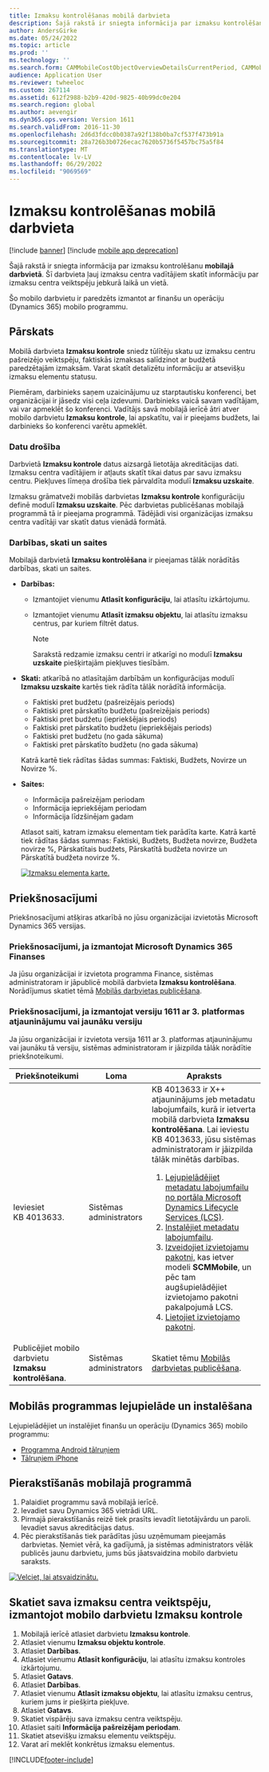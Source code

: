 ```yaml
---
title: Izmaksu kontrolēšanas mobilā darbvieta
description: Šajā rakstā ir sniegta informācija par izmaksu kontrolēšanu mobilajā darbvietā. Šī darbvieta ļauj izmaksu centra vadītājiem skatīt informāciju par izmaksu centra veiktspēju jebkurā laikā un vietā.
author: AndersGirke
ms.date: 05/24/2022
ms.topic: article
ms.prod: ''
ms.technology: ''
ms.search.form: CAMMobileCostObjectOverviewDetailsCurrentPeriod, CAMMobileCostObjectList, CAMMobileCostObjectOverviewDetailsPreviousPeriod, CAMMobileCostObjectOverview, CAMMobileCostObjectOverviewDetailsYearToDate, CAMMobileCostControlWorkspaceConfiguration
audience: Application User
ms.reviewer: twheeloc
ms.custom: 267114
ms.assetid: 612f2988-b2b9-420d-9825-40b99dc0e204
ms.search.region: global
ms.author: aevengir
ms.dyn365.ops.version: Version 1611
ms.search.validFrom: 2016-11-30
ms.openlocfilehash: 2d6d3fdcc0b0387a92f138b0ba7cf537f473b91a
ms.sourcegitcommit: 28a726b3b0726ecac7620b5736f5457bc75a5f84
ms.translationtype: MT
ms.contentlocale: lv-LV
ms.lasthandoff: 06/29/2022
ms.locfileid: "9069569"
---
```

# <a name="cost-controlling-mobile-workspace"></a>Izmaksu kontrolēšanas mobilā darbvieta

[!include [banner](../includes/banner.md)]
[!include [mobile app deprecation](../../fin-ops-core/dev-itpro/includes/mobile-app-deprecation-banner.md)]

Šajā rakstā ir sniegta informācija par izmaksu kontrolēšanu **mobilajā darbvietā**. Šī darbvieta ļauj izmaksu centra vadītājiem skatīt informāciju par izmaksu centra veiktspēju jebkurā laikā un vietā.

Šo mobilo darbvietu ir paredzēts izmantot ar finanšu un operāciju (Dynamics 365) mobilo programmu.

## <a name="overview"></a>Pārskats
Mobilā darbvieta **Izmaksu kontrole** sniedz tūlītēju skatu uz izmaksu centru pašreizējo veiktspēju, faktiskās izmaksas salīdzinot ar budžetā paredzētajām izmaksām. Varat skatīt detalizētu informāciju ar atsevišķu izmaksu elementu statusu.

Piemēram, darbinieks saņem uzaicinājumu uz starptautisku konferenci, bet organizācijai ir jāsedz visi ceļa izdevumi. Darbinieks vaicā savam vadītājam, vai var apmeklēt šo konferenci. Vadītājs savā mobilajā ierīcē ātri atver mobilo darbvietu **Izmaksu kontrole**, lai apskatītu, vai ir pieejams budžets, lai darbinieks šo konferenci varētu apmeklēt.

### <a name="data-security"></a>Datu drošība
Darbvietā **Izmaksu kontrole** datus aizsargā lietotāja akreditācijas dati. Izmaksu centra vadītājiem ir atļauts skatīt tikai datus par savu izmaksu centru. Piekļuves līmeņa drošība tiek pārvaldīta modulī **Izmaksu uzskaite**.

Izmaksu grāmatveži mobilās darbvietas **Izmaksu kontrole** konfigurāciju definē modulī **Izmaksu uzskaite**. Pēc darbvietas publicēšanas mobilajā programmā tā ir pieejama programmā. Tādējādi visi organizācijas izmaksu centra vadītāji var skatīt datus vienādā formātā.

### <a name="actions-views-and-links"></a>Darbības, skati un saites
Mobilajā darbvietā **Izmaksu kontrolēšana** ir pieejamas tālāk norādītās darbības, skati un saites.

-   **Darbības:**

    -   Izmantojiet vienumu **Atlasīt konfigurāciju**, lai atlasītu izkārtojumu.
    -   Izmantojiet vienumu **Atlasīt izmaksu objektu**, lai atlasītu izmaksu centrus, par kuriem filtrēt datus.
    
        > [!NOTE]
        > Sarakstā redzamie izmaksu centri ir atkarīgi no modulī **Izmaksu uzskaite** piešķirtajām piekļuves tiesībām.

-   **Skati:** atkarībā no atlasītajām darbībām un konfigurācijas modulī **Izmaksu uzskaite** kartēs tiek rādīta tālāk norādītā informācija.

    -   Faktiski pret budžetu (pašreizējais periods)
    -   Faktiski pret pārskatīto budžetu (pašreizējais periods)
    -   Faktiski pret budžetu (iepriekšējais periods)
    -   Faktiski pret pārskatīto budžetu (iepriekšējais periods)
    -   Faktiski pret budžetu (no gada sākuma)
    -   Faktiski pret pārskatīto budžetu (no gada sākuma)

    Katrā kartē tiek rādītas šādas summas: Faktiski, Budžets, Novirze un Novirze %.

-   **Saites:**

    -   Informācija pašreizējam periodam
    -   Informācija iepriekšējam periodam
    -   Informācija līdzšinējam gadam

    Atlasot saiti, katram izmaksu elementam tiek parādīta karte. Katrā kartē tiek rādītas šādas summas: Faktiski, Budžets, Budžeta novirze, Budžeta novirze %, Pārskatītais budžets, Pārskatītā budžeta novirze un Pārskatītā budžeta novirze %.
    
    [![Izmaksu elementa karte.](./media/Cost-controlling.png)](./media/Cost-controlling.png)

## <a name="prerequisites"></a>Priekšnosacījumi
Priekšnosacījumi atšķiras atkarībā no jūsu organizācijai izvietotās Microsoft Dynamics 365 versijas.

### <a name="prerequisites-if-you-use-microsoft-dynamics-365-finance"></a>Priekšnosacījumi, ja izmantojat Microsoft Dynamics 365 Finanses
Ja jūsu organizācijai ir izvietota programma Finance, sistēmas administratoram ir jāpublicē mobilā darbvieta **Izmaksu kontrolēšana**. Norādījumus skatiet tēmā [Mobilās darbvietas publicēšana](../../fin-ops-core/dev-itpro/mobile-apps/publish-mobile-workspace.md).

### <a name="prerequisites-if-you-use-version-1611-with-platform-update-3-or-later"></a>Priekšnosacījumi, ja izmantojat versiju 1611 ar 3. platformas atjauninājumu vai jaunāku versiju
Ja jūsu organizācijai ir izvietota versija 1611 ar 3. platformas atjauninājumu vai jaunāku tā versiju, sistēmas administratoram ir jāizpilda tālāk norādītie priekšnoteikumi.

<table>
<thead>
<tr class="header">
<th>Priekšnoteikumi</th>
<th>Loma</th>
<th>Apraksts</th>
</tr>
</thead>
<tbody>
<tr class="odd">
<td>Ieviesiet KB 4013633.</td>
<td>Sistēmas administrators</td>

<td>KB 4013633 ir X++ atjauninājums jeb metadatu labojumfails, kurā ir ietverta mobilā darbvieta <strong>Izmaksu kontrolēšana</strong>. Lai ieviestu KB 4013633, jūsu sistēmas administratoram ir jāizpilda tālāk minētās darbības.
<ol>
<li><a href="/dynamics365/fin-ops-core/dev-itpro/migration-upgrade/download-hotfix-lcs">Lejupielādējiet metadatu labojumfailu no portāla Microsoft Dynamics Lifecycle Services (LCS)</a>.</li>
<li><a href="/dynamics365/fin-ops-core/dev-itpro/migration-upgrade/install-metadata-hotfix-package">Instalējiet metadatu labojumfailu</a>.</li>
<li><a href="/dynamics365/fin-ops-core/dev-itpro/deployment/create-apply-deployable-package">Izveidojiet izvietojamu pakotni,</a> kas ietver modeli <strong>SCMMobile</strong>, un pēc tam augšupielādējiet izvietojamo pakotni pakalpojumā LCS.</li>
<li><a href="/dynamics365/fin-ops-core/dev-itpro/deployment/apply-deployable-package-system">Lietojiet izvietojamo pakotni</a>.</li>

</ol></td>
</tr>
<tr class="even">
<td>Publicējiet mobilo darbvietu <strong>Izmaksu kontrolēšana</strong>.</td>
<td>Sistēmas administrators</td>
<td>Skatiet tēmu <a href="/dynamics365/fin-ops-core/dev-itpro/mobile-apps/publish-mobile-workspace">Mobilās darbvietas publicēšana</a>.</td>
</tr>
</tbody>
</table>


## <a name="download-and-install-the-mobile-app"></a>Mobilās programmas lejupielāde un instalēšana
Lejupielādējiet un instalējiet finanšu un operāciju (Dynamics 365) mobilo programmu:

-   [Programma Android tālruņiem](https://go.microsoft.com/fwlink/?linkid=850662)
-   [Tālruņiem iPhone](https://go.microsoft.com/fwlink/?linkid=850663)

## <a name="sign-in-to-the-mobile-app"></a>Pierakstīšanās mobilajā programmā

1.  Palaidiet programmu savā mobilajā ierīcē.
2.  Ievadiet savu Dynamics 365 vietrādi URL.
3.  Pirmajā pierakstīšanās reizē tiek prasīts ievadīt lietotājvārdu un paroli. Ievadiet savus akreditācijas datus.
4.  Pēc pierakstīšanās tiek parādītas jūsu uzņēmumam pieejamās darbvietas. Ņemiet vērā, ka gadījumā, ja sistēmas administrators vēlāk publicēs jaunu darbvietu, jums būs jāatsvaidzina mobilo darbvietu saraksts.

[![Velciet, lai atsvaidzinātu.](./media/pull-to-refresh-list-of-workspaces-183x300.png)](./media/pull-to-refresh-list-of-workspaces.png)

## <a name="view-the-performance-of-your-cost-center-by-using-the-cost-controlling-mobile-workspace"></a>Skatiet sava izmaksu centra veiktspēju, izmantojot mobilo darbvietu Izmaksu kontrole

1.  Mobilajā ierīcē atlasiet darbvietu **Izmaksu kontrole**.
2.  Atlasiet vienumu **Izmaksu objektu kontrole**.
3.  Atlasiet **Darbības**.
4.  Atlasiet vienumu **Atlasīt konfigurāciju**, lai atlasītu izmaksu kontroles izkārtojumu.
5.  Atlasiet **Gatavs**.
6.  Atlasiet **Darbības**.
7.  Atlasiet vienumu **Atlasīt izmaksu objektu**, lai atlasītu izmaksu centrus, kuriem jums ir piešķirta piekļuve.
8.  Atlasiet **Gatavs**.
9.  Skatiet vispārēju sava izmaksu centra veiktspēju.
10. Atlasiet saiti **Informācija pašreizējam periodam**.
11. Skatiet atsevišķu izmaksu elementu veiktspēju.
12. Varat arī meklēt konkrētus izmaksu elementus.



[!INCLUDE[footer-include](../../includes/footer-banner.md)]


